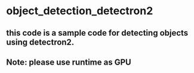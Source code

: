 # object_detection_detectron2
## this code is a sample code for detecting objects using detectron2. 
## Note: please use runtime as GPU
